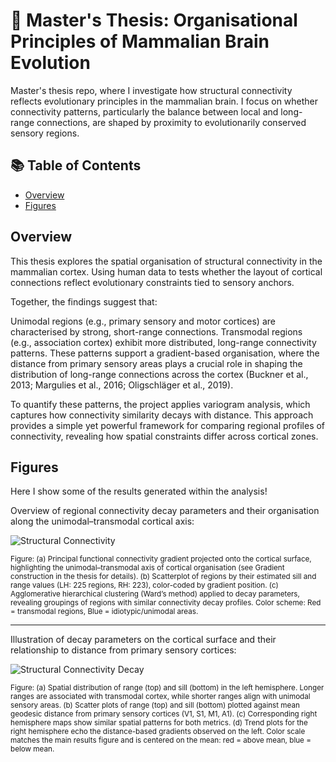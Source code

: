 # 🧠 Master's Thesis: Organisational Principles of Mammalian Brain Evolution

Master's thesis repo, where I investigate how structural connectivity reflects evolutionary principles in the mammalian brain. I focus on whether connectivity patterns, particularly the balance between local and long-range connections, are shaped by proximity to evolutionarily conserved sensory regions.

## 📚 Table of Contents

- [Overview](#overview)
- [Figures](#figures)

## Overview

This thesis explores the spatial organisation of structural connectivity in the mammalian cortex. Using human data to tests whether the layout of cortical connections reflect evolutionary constraints tied to sensory anchors.

Together, the findings suggest that:

Unimodal regions (e.g., primary sensory and motor cortices) are characterised by strong, short-range connections.
Transmodal regions (e.g., association cortex) exhibit more distributed, long-range connectivity patterns.
These patterns support a gradient-based organisation, where the distance from primary sensory areas plays a crucial role in shaping the distribution of long-range connections across the cortex (Buckner et al., 2013; Margulies et al., 2016; Oligschläger et al., 2019).

To quantify these patterns, the project applies variogram analysis, which captures how connectivity similarity decays with distance. This approach provides a simple yet powerful framework for comparing regional profiles of connectivity, revealing how spatial constraints differ across cortical zones.

## Figures

Here I show some of the results generated within the analysis!

Overview of regional connectivity decay parameters and their organisation along the unimodal–transmodal cortical axis:

![Structural Connectivity](https://github.com/user-attachments/assets/6a957da2-4880-404c-9d0d-791f6b17b434)

<sub>
Figure:
(a) Principal functional connectivity gradient projected onto the cortical surface, highlighting the unimodal–transmodal axis of cortical organisation (see Gradient construction in the thesis for details).
(b) Scatterplot of regions by their estimated sill and range values (LH: 225 regions, RH: 223), color-coded by gradient position.
(c) Agglomerative hierarchical clustering (Ward’s method) applied to decay parameters, revealing groupings of regions with similar connectivity decay profiles.
Color scheme: Red = transmodal regions, Blue = idiotypic/unimodal areas.
</sub>

---
Illustration of decay parameters on the cortical surface and their relationship to distance from primary sensory cortices:

![Structural Connectivity Decay](https://github.com/user-attachments/assets/b35ddde1-8f8e-4654-9172-950108045f6c)

<sub> Figure:
(a) Spatial distribution of range (top) and sill (bottom) in the left hemisphere. Longer ranges are associated with transmodal cortex, while shorter ranges align with unimodal sensory areas.
(b) Scatter plots of range (top) and sill (bottom) plotted against mean geodesic distance from primary sensory cortices (V1, S1, M1, A1).
(c) Corresponding right hemisphere maps show similar spatial patterns for both metrics.
(d) Trend plots for the right hemisphere echo the distance-based gradients observed on the left.
Color scale matches the main results figure and is centered on the mean: red = above mean, blue = below mean.
</sub> 





